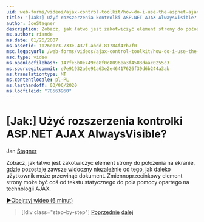 ```yaml
---
uid: web-forms/videos/ajax-control-toolkit/how-do-i-use-the-aspnet-ajax-alwaysvisible-control-extender
title: '[Jak:] Użyć rozszerzenia kontrolki ASP.NET AJAX AlwaysVisible? | Microsoft Docs'
author: JoeStagner
description: Zobacz, jak łatwo jest zakotwiczyć element strony do położenia na ekranie, gdzie pozostaje zawsze widoczny niezależnie od tego, jak daleko użytkownik może przewinąć dokument. ...
ms.author: riande
ms.date: 01/26/2007
ms.assetid: 1126e173-733e-437f-abdd-81784f47b7f0
msc.legacyurl: /web-forms/videos/ajax-control-toolkit/how-do-i-use-the-aspnet-ajax-alwaysvisible-control-extender
msc.type: video
ms.openlocfilehash: 147fe5b0e749ce8f0c8096ea3f4583daac0255c3
ms.sourcegitcommit: e7e91932a6e91a63e2e46417626f39d6b244a3ab
ms.translationtype: MT
ms.contentlocale: pl-PL
ms.lasthandoff: 03/06/2020
ms.locfileid: "78563960"
---
```

# <a name="how-do-i-use-the-aspnet-ajax-alwaysvisible-control-extender"></a>[Jak:] Użyć rozszerzenia kontrolki ASP.NET AJAX AlwaysVisible?

Jan [Stagner](https://github.com/JoeStagner)

Zobacz, jak łatwo jest zakotwiczyć element strony do położenia na ekranie, gdzie pozostaje zawsze widoczny niezależnie od tego, jak daleko użytkownik może przewinąć dokument. Zmiennoprzecinkowy element strony może być coś od tekstu statycznego do pola pomocy opartego na technologii AJAX.

[&#9654;Obejrzyj wideo (6 minut)](https://channel9.msdn.com/Blogs/ASP-NET-Site-Videos/how-do-i-use-the-aspnet-ajax-alwaysvisible-control-extender)

> [!div class="step-by-step"]
> [Poprzednie](how-do-i-use-the-aspnet-ajax-modalpopup-extender-control.md)
> [dalej](how-do-i-use-the-aspnet-ajax-accordion-control.md)
